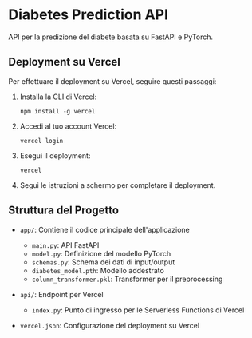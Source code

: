# Diabetes Prediction API

API per la predizione del diabete basata su FastAPI e PyTorch.

## Deployment su Vercel

Per effettuare il deployment su Vercel, seguire questi passaggi:

1. Installa la CLI di Vercel:
   ```
   npm install -g vercel
   ```

2. Accedi al tuo account Vercel:
   ```
   vercel login
   ```

3. Esegui il deployment:
   ```
   vercel
   ```

4. Segui le istruzioni a schermo per completare il deployment.

## Struttura del Progetto

- `app/`: Contiene il codice principale dell'applicazione
  - `main.py`: API FastAPI
  - `model.py`: Definizione del modello PyTorch
  - `schemas.py`: Schema dei dati di input/output
  - `diabetes_model.pth`: Modello addestrato
  - `column_transformer.pkl`: Transformer per il preprocessing

- `api/`: Endpoint per Vercel
  - `index.py`: Punto di ingresso per le Serverless Functions di Vercel

- `vercel.json`: Configurazione del deployment su Vercel 